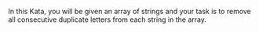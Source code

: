 In this Kata, you will be given an array of strings and your task is to remove all consecutive duplicate letters from each string in the array.